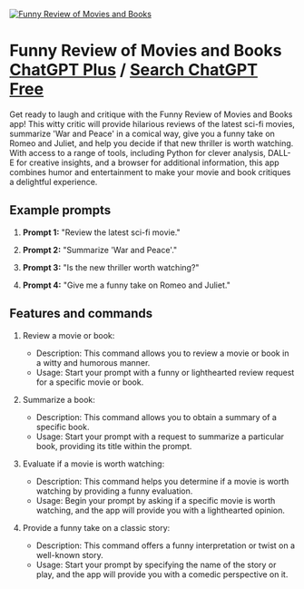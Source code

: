 
[![Funny Review of Movies and Books](https://files.oaiusercontent.com/file-xLsNrIvLfucPwwcOZinHn2ny?se=2123-10-17T05%3A53%3A05Z&sp=r&sv=2021-08-06&sr=b&rscc=max-age%3D31536000%2C%20immutable&rscd=attachment%3B%20filename%3Df371c7c3-607b-47ff-a0c2-893c69d9c416.png&sig=ecJkAr4M7mC7prnzuAuac6lBL7b2lGQGRY4CDiPdyk8%3D)](https://chat.openai.com/g/g-Ga05vi0qV-funny-review-of-movies-and-books)

# Funny Review of Movies and Books [ChatGPT Plus](https://chat.openai.com/g/g-Ga05vi0qV-funny-review-of-movies-and-books) / [Search ChatGPT Free](https://gptcall.net/index.html#/?search=Funny%20Review%20of%20Movies%20and%20Books)

Get ready to laugh and critique with the Funny Review of Movies and Books app! This witty critic will provide hilarious reviews of the latest sci-fi movies, summarize 'War and Peace' in a comical way, give you a funny take on Romeo and Juliet, and help you decide if that new thriller is worth watching. With access to a range of tools, including Python for clever analysis, DALL-E for creative insights, and a browser for additional information, this app combines humor and entertainment to make your movie and book critiques a delightful experience.

## Example prompts

1. **Prompt 1:** "Review the latest sci-fi movie."

2. **Prompt 2:** "Summarize 'War and Peace'."

3. **Prompt 3:** "Is the new thriller worth watching?"

4. **Prompt 4:** "Give me a funny take on Romeo and Juliet."

## Features and commands

1. Review a movie or book:
   - Description: This command allows you to review a movie or book in a witty and humorous manner.
   - Usage: Start your prompt with a funny or lighthearted review request for a specific movie or book.

2. Summarize a book:
   - Description: This command allows you to obtain a summary of a specific book.
   - Usage: Start your prompt with a request to summarize a particular book, providing its title within the prompt.

3. Evaluate if a movie is worth watching:
   - Description: This command helps you determine if a movie is worth watching by providing a funny evaluation.
   - Usage: Begin your prompt by asking if a specific movie is worth watching, and the app will provide you with a lighthearted opinion.

4. Provide a funny take on a classic story:
   - Description: This command offers a funny interpretation or twist on a well-known story.
   - Usage: Start your prompt by specifying the name of the story or play, and the app will provide you with a comedic perspective on it.


